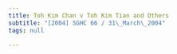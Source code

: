 ```yaml
---
title: Toh Kim Chan v Toh Kim Tian and Others
subtitle: "[2004] SGHC 66 / 31\_March\_2004"
tags: null

---
```


